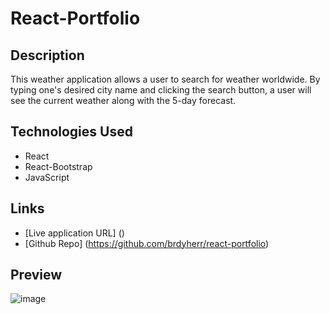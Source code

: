 # React-Portfolio

## Description

This weather application allows a user to search for weather worldwide. By typing one's desired city name and clicking the search button, a user will see the current weather along with the 5-day forecast.

## Technologies Used

- React
- React-Bootstrap
- JavaScript


## Links

- [Live application URL] ()
- [Github Repo] (https://github.com/brdyherr/react-portfolio)

## Preview

![image](./assets/images/reactportfolioimage.JPG)

